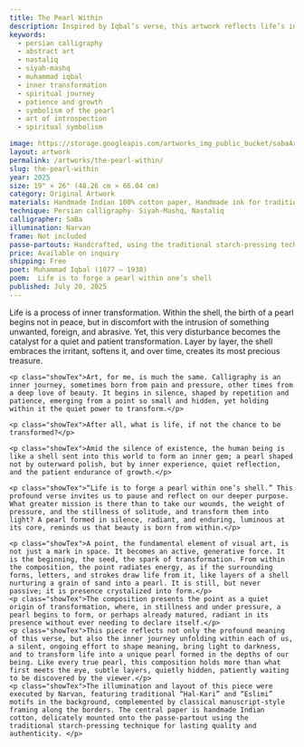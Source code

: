 ```yaml
---
title: The Pearl Within
description: Inspired by Iqbal’s verse, this artwork reflects life’s inner journey—where silence, pressure, and presence shape the soul’s hidden pearl into luminous beauty.
keywords:
  - persian calligraphy
  - abstract art
  - nastaliq
  - siyah-mashq
  - muhammad iqbal
  - inner transformation
  - spiritual journey
  - patience and growth
  - symbolism of the pearl
  - art of introspection
  - spiritual symbolism

image: https://storage.googleapis.com/artworks_img_public_bucket/sabaArtGallery/ThePearlWithin/thumbnail/ThePearlWithin-s-02.jpg
layout: artwork
permalink: /artworks/the-pearl-within/
slug: the-pearl-within
year: 2025
size: 19" × 26" (48.26 cm × 66.04 cm)
category: Original Artwork
materials: Handmade Indian 100% cotton paper, Handmade ink for traditional Persian calligraphy, reed pens crafted from the natural reeds of northern Iran.
technique: Persian calligraphy- Siyah-Mashq, Nastaliq
calligrapher: SaBa
illumination: Narvan
frame: Not included 
passe-partouts: Handcrafted, using the traditional starch-pressing technique for lasting quality and authenticity.
price: Available on inquiry
shipping: Free
poet: Muhammad Iqbal (1877 – 1938) 
poem:  Life is to forge a pearl within one’s shell
published: July 20, 2025
---
```

<div class="space-y-5">
    <p class="showTex">Life is a process of inner transformation. Within the shell, the birth of a pearl begins not in peace, but in discomfort with the intrusion of something unwanted, foreign, and abrasive. Yet, this very disturbance becomes the catalyst for a quiet and patient transformation. Layer by layer, the shell embraces the irritant, softens it, and over time, creates its most precious treasure.</p>
    
    <p class="showTex">Art, for me, is much the same. Calligraphy is an inner journey, sometimes born from pain and pressure, other times from a deep love of beauty. It begins in silence, shaped by repetition and patience, emerging from a point so small and hidden, yet holding within it the quiet power to transform.</p>
    
    <p class="showTex">After all, what is life, if not the chance to be transformed?</p>
    
    <p class="showTex">Amid the silence of existence, the human being is like a shell sent into this world to form an inner gem; a pearl shaped not by outerward polish, but by inner experience, quiet reflection, and the patient endurance of growth.</p>
    
    <p class="showTex">“Life is to forge a pearl within one’s shell.” This profound verse invites us to pause and reflect on our deeper purpose. What greater mission is there than to take our wounds, the weight of pressure, and the stillness of solitude, and transform them into light? A pearl formed in silence, radiant, and enduring, luminous at its core, reminds us that beauty is born from within.</p>
    
    <p class="showTex">A point, the fundamental element of visual art, is not just a mark in space. It becomes an active, generative force. It is the beginning, the seed, the spark of transformation. From within the composition, the point radiates energy, as if the surrounding forms, letters, and strokes draw life from it, like layers of a shell nurturing a grain of sand into a pearl. It is still, but never passive; it is presence crystalized into form.</p>
    <p class="showTex">The composition presents the point as a quiet origin of transformation, where, in stillness and under pressure, a pearl begins to form, or perhaps already matured, radiant in its presence without ever needing to declare itself.</p>
    <p class="showTex">This piece reflects not only the profound meaning of this verse, but also the inner journey unfolding within each of us, a silent, ongoing effort to shape meaning, bring light to darkness, and to transform life into a unique pearl formed in the depths of our being. Like every true pearl, this composition holds more than what first meets the eye, subtle layers, quietly hidden, patiently waiting to be discovered by the viewer.</p>
    <p class="showTex">The illumination and layout of this piece were executed by Narvan, featuring traditional “Hal-Kari” and “Eslimi” motifs in the background, complemented by classical manuscript-style framing along the borders. The central paper is handmade Indian cotton, delicately mounted onto the passe-partout using the traditional starch-pressing technique for lasting quality and authenticity. </p>
</div>
